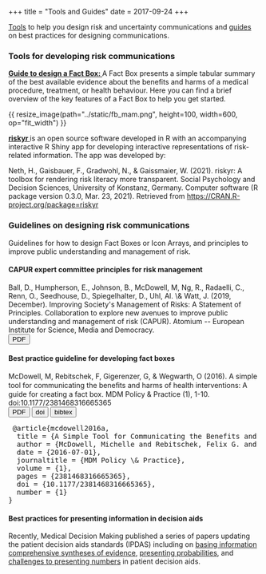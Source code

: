 +++
title = "Tools and Guides"
date = 2017-09-24
+++

<a href="#tools">Tools</a> to help you design risk and uncertainty communications and <a href="#guides">guides</a> on best practices for designing communications.

<h3 class="res" id="tools"> Tools for developing risk communications </h3>

<a href="/factbox"> <b> Guide to design a Fact Box: </b> </a>
A Fact Box presents a simple tabular summary of the best available evidence about the benefits and harms of a medical procedure, treatment, or health behaviour. Here you can find a brief overview of the key features of a Fact Box to help you get started. 

{{ resize_image(path="../static/fb_mam.png", height=100, width=600, op="fit_width") }}


<a href="https://riskyr.org/"> <b> riskyr </b> </a>
is an open source software developed in R with an accompanying interactive R Shiny app for developing interactive representations of risk-related information. The app was developed by:

<p class="pub"> Neth, H., Gaisbauer, F., Gradwohl, N., & Gaissmaier, W. (2021). riskyr: A toolbox for rendering risk literacy more transparent. Social Psychology and Decision Sciences, University of Konstanz, Germany. Computer software (R package version 0.3.0, Mar. 23, 2021). Retrieved from <a href="https://CRAN.R-project.org/package=riskyr">https://CRAN.R-project.org/package=riskyr</a></p>


<h3 class="res" id="guides"> Guidelines on designing risk communications </h3>

Guidelines for how to design Fact Boxes or Icon Arrays, and principles to improve public understanding and management of risk.

#### CAPUR expert committee principles for risk management

<P class="pub"> Ball, D., Humpherson, E., Johnson, B., <SPAN class="myauthor">McDowell, M</SPAN>, Ng, R., Radaelli, C., Renn, O., Seedhouse, D., Spiegelhalter, D., Uhl, Al. \& Watt, J. (2019, December). Improving Society's Management of Risks: A Statement of Principles. <SPAN class="journal">Collaboration to explore new avenues to improve public understanding and management of risk (CAPUR)</SPAN>. Atomium -- European Institute for Science, Media and Democracy. <br> <button class="pdf" onclick="document.location='https://tinyurl.com/capurstatement'" target="_blank" rel="noopener">PDF</button>

#### Best practice guideline for developing fact boxes

<P class="pub"> <SPAN class="myauthor">McDowell, M</SPAN>, Rebitschek, F, Gigerenzer, G, & Wegwarth, O (2016). A simple tool for communicating the beneﬁts and harms of health interventions: A guide for creating a fact box. <SPAN class="journal">MDM Policy & Practice </SPAN>(1), 1-10. doi:10.1177/2381468316665365</SPAN> <br> <button class="openaccess" onclick="document.location='https://journals.sagepub.com/doi/pdf/10.1177/2381468316665365'" target="_blank" rel="noopener"> <i class="ai ai-open-access big-icon"> </i>PDF </button> <button class="doi" onclick="document.location='https://journals.sagepub.com/doi/10.1177/2381468316665365'" target="_blank" rel="noopener" >doi</button>  
<button data-target="bibtex-panel-mcdowell2016a" class="accordion">bibtex</button></p>
<div id="bibtex-panel-mcdowell2016a" class="panel" style="display:block">
  <pre> @article{mcdowell2016a,
  title = {A Simple Tool for Communicating the Benefits and Harms of Health Interventions: A Guide for Creating a Fact Box},
  author = {McDowell, Michelle and Rebitschek, Felix G. and Gigerenzer, Gerd and Wegwarth, Odette},
  date = {2016-07-01},
  journaltitle = {MDM Policy \& Practice},
  volume = {1},
  pages = {2381468316665365},
  doi = {10.1177/2381468316665365},
  number = {1}
} </pre>
</div>

#### Best practices for presenting information in decision aids

<P class="pub">Recently, Medical Decision Making published a series of papers updating the patient decision aids standards (IPDAS) including on <a href="https://journals.sagepub.com/doi/full/10.1177/0272989X21996622">basing information comprehensive syntheses of evidence</a>, <a href="https://journals.sagepub.com/doi/pdf/10.1177/0272989X21996328">presenting probabilities</a>, and <a href="https://journals.sagepub.com/doi/full/10.1177/0272989X21996342">challenges to presenting numbers</a> in patient decision aids. </P>


<script>
var acc = document.getElementsByClassName("accordion");
var i;

for (i = 0; i < acc.length; i++) {
  acc[i].addEventListener("click", function() {
    this.classList.toggle("active");

    var target = this.getAttribute("data-target");
    var panel = document.getElementById(target);

    if (panel.style.maxHeight) {
      panel.style.maxHeight = null;
    } else {
      panel.style.maxHeight = panel.scrollHeight + "px";
    } 
  });
}
</script>